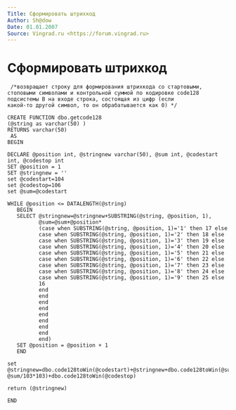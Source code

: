 ```yaml
---
Title: Сформировать штрихкод
Author: Sh@dow
Date: 01.01.2007
Source: Vingrad.ru <https://forum.vingrad.ru>
---
```



Сформировать штрихкод
=====================

     /*возвращает строку для формирования штрихкода со стартовыми, 
    стоповыми символами и контрольной суммой по кодировке code128 
    подсистемы B на входе строка, состоящая из цифр (если 
    какой-то другой символ, то он обрабатывается как 0) */
     
    CREATE FUNCTION dbo.getcode128
    (@string as varchar(50) )
    RETURNS varchar(50)
     AS  
    BEGIN 
     
    DECLARE @position int, @stringnew varchar(50), @sum int, @codestart int, @codestop int
    SET @position = 1
    SET @stringnew = ''
    set @codestart=104
    set @codestop=106
    set @sum=@codestart
     
    WHILE @position <= DATALENGTH(@string)
       BEGIN
       SELECT @stringnew=@stringnew+SUBSTRING(@string, @position, 1), 
              @sum=@sum+@position*
              (case when SUBSTRING(@string, @position, 1)='1' then 17 else
              case when SUBSTRING(@string, @position, 1)='2' then 18 else
              case when SUBSTRING(@string, @position, 1)='3' then 19 else
              case when SUBSTRING(@string, @position, 1)='4' then 20 else
              case when SUBSTRING(@string, @position, 1)='5' then 21 else
              case when SUBSTRING(@string, @position, 1)='6' then 22 else
              case when SUBSTRING(@string, @position, 1)='7' then 23 else
              case when SUBSTRING(@string, @position, 1)='8' then 24 else
              case when SUBSTRING(@string, @position, 1)='9' then 25 else
              16
              end
              end
              end
              end
              end
              end
              end
              end
              end)
       SET @position = @position + 1
       END
     
    set @stringnew=dbo.code128toWin(@codestart)+@stringnew+dbo.code128toWin(@sum-@sum/103*103)+dbo.code128toWin(@codestop)
     
    return (@stringnew)
     
    END 
